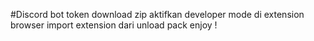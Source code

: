 #Discord bot token
download zip
aktifkan developer mode di extension browser
import extension dari unload pack
enjoy !
